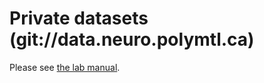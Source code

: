 
# Private datasets (git://data.neuro.polymtl.ca)

Please see [the lab manual](https://intranet.neuro.polymtl.ca/computing-resources/neuropoly/data/git-datasets.html). 
